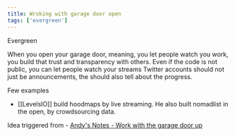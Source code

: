 ```yaml
---
title: Wroking with garage door open
tags: ['evergreen']
---
```


<NoteTag color="green">Evergreen</NoteTag>

When you open your garage door, meaning, you let people watch you work, you build that trust and transparency with others. Even if the code is not public, you can let people watch your streams
Twitter accounts should not just be announcements, the should also tell about the progress.

Few examples

- [[LevelsIO]] build hoodmaps by live streaming. He also built nomadlist in the open, by crowdsourcing data.

Idea triggered from - [Andy's Notes - Work with the garage door up](https://notes.andymatuschak.org/z21cgR9K3UcQ5a7yPsj2RUim3oM2TzdBByZu)
